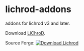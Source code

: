 # lichrod-addons
addons for lichrod v3 and later.

Download [LiChroD]([https://github.com/dadflip/lichrod](https://github.com/dadflip/lichrod/releases)).

Source Forge:
[![Download Lichrod](https://a.fsdn.com/con/app/sf-download-button)](https://sourceforge.net/projects/lichrod/files/latest/download)
